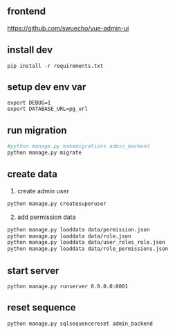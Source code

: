 
## frontend

https://github.com/swuecho/vue-admin-ui

## install dev

```
pip install -r requirements.txt
```

## setup dev env var
```
export DEBUG=1
export DATABASE_URL=pg_url
```

## run migration

```sh
#python manage.py makemigrations admin_backend
python manage.py migrate
```

## create data

1. create admin user

```bash
python manage.py createsuperuser
```

2. add permission data

```sh
python manage.py loaddata data/permission.json 
python manage.py loaddata data/role.json 
python manage.py loaddata data/user_roles_role.json
python manage.py loaddata data/role_permissions.json
```

## start server


```
python manage.py runserver 0.0.0.0:8001
```

## reset sequence

```sh
python manage.py sqlsequencereset admin_backend
```






